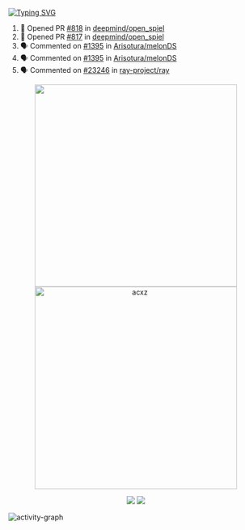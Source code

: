 [![Typing SVG](https://readme-typing-svg.herokuapp.com?size=16&color=AFFFA3&multiline=true&height=75&lines=contributing+to+robotics%2Faerospace%2Fml%2Fgpu+software;packaging+it+for+archlinux;ricer)](https://git.io/typing-svg)

<!--START_SECTION:activity-->
1. 💪 Opened PR [#818](https://github.com/deepmind/open_spiel/pull/818) in [deepmind/open_spiel](https://github.com/deepmind/open_spiel)
2. 💪 Opened PR [#817](https://github.com/deepmind/open_spiel/pull/817) in [deepmind/open_spiel](https://github.com/deepmind/open_spiel)
3. 🗣 Commented on [#1395](https://github.com/Arisotura/melonDS/issues/1395) in [Arisotura/melonDS](https://github.com/Arisotura/melonDS)
4. 🗣 Commented on [#1395](https://github.com/Arisotura/melonDS/issues/1395) in [Arisotura/melonDS](https://github.com/Arisotura/melonDS)
5. 🗣 Commented on [#23246](https://github.com/ray-project/ray/issues/23246) in [ray-project/ray](https://github.com/ray-project/ray)
<!--END_SECTION:activity-->

<p align="center">
  <img width="400em" src=https://github-readme-stats.vercel.app/api?username=acxz&include_all_commits=true&show_icons=true />
  <img width="400em" src="https://github-readme-streak-stats.herokuapp.com/?user=acxz&" alt="acxz" />
</p>

<p align="center">
  <img src=https://github-readme-stats.vercel.app/api/top-langs/?username=acxz&layout=compact />
  <img src=https://github-profile-trophy.vercel.app/?username=acxz&row=2&column=4 />
</p>

![activity-graph](https://activity-graph.herokuapp.com/graph?username=acxz&theme=aqua)
